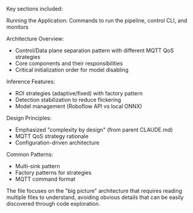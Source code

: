   Key sections included:

  Running the Application: Commands to run the pipeline, control CLI, and monitors

  Architecture Overview:
  - Control/Data plane separation pattern with different MQTT QoS strategies
  - Core components and their responsibilities
  - Critical initialization order for model disabling

  Inference Features:
  - ROI strategies (adaptive/fixed) with factory pattern
  - Detection stabilization to reduce flickering
  - Model management (Roboflow API vs local ONNX)

  Design Principles:
  - Emphasized "complexity by design" (from parent CLAUDE.md)
  - MQTT QoS strategy rationale
  - Configuration-driven architecture

  Common Patterns:
  - Multi-sink pattern
  - Factory patterns for strategies
  - MQTT command format

  The file focuses on the "big picture" architecture that requires reading multiple files to understand, avoiding obvious details that can be easily discovered through code exploration.
